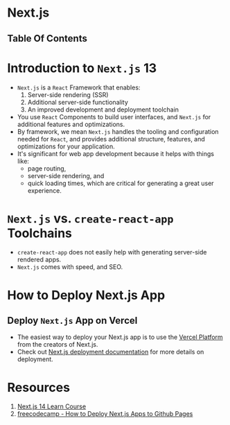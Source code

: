 # Next.js

## Table Of Contents

# Introduction to `Next.js` 13

- `Next.js` is a `React` Framework that enables:
  1. Server-side rendering (SSR)
  2. Additional server-side functionality
  3. An improved development and deployment toolchain
- You use `React` Components to build user interfaces, and `Next.js` for additional features and optimizations.
- By framework, we mean `Next.js` handles the tooling and configuration needed for `React`, and provides additional structure, features, and optimizations for your application.
- It's significant for web app development because it helps with things like:
  - page routing,
  - server-side rendering, and
  - quick loading times, which are critical for generating a great user experience.

# `Next.js` vs. `create-react-app` Toolchains

- `create-react-app` does not easily help with generating server-side rendered apps.
- `Next.js` comes with speed, and SEO.

# How to Deploy Next.js App

## Deploy `Next.js` App on Vercel

- The easiest way to deploy your Next.js app is to use the [Vercel Platform](https://vercel.com/new?utm_medium=default-template&filter=next.js&utm_source=create-next-app&utm_campaign=create-next-app-readme) from the creators of Next.js.
- Check out [Next.js deployment documentation](https://nextjs.org/docs/deployment) for more details on deployment.

# Resources

1. [Next.js 14 Learn Course](https://nextjs.org/learn)
2. [freecodecamp - How to Deploy Next.js Apps to Github Pages](https://www.freecodecamp.org/news/how-to-deploy-next-js-app-to-github-pages/)
